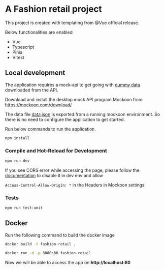 # A Fashion retail project

This project is created with templating from @Vue official release.

Below functionalities are enabled

  - Vue
  - Typescript
  - Pinia
  - Vitest

## Local development

The application requires a mock-api to get going with [dummy data](./mockoon/data.json) downloaded from the API.

Download and install the desktop mock API program Mockoon from https://mockoon.com/download/

The data file [data.json](./mockoon/data.json) is exported from a running mockoon environment. So there is no need to configure the application to get started.

Run below commands to run the application.

```sh
npm install
```

### Compile and Hot-Reload for Development

```sh
npm run dev
```

If you see CORS error while accessing the page, please follow the [documentation](https://mockoon.com/docs/latest/server-configuration/cors/) to disable it in dev env and allow

`Access-Control-Allow-Origin: *` in the Headers in Mockoon settings

### Tests

```sh
npm run test:unit
```

## Docker

Run the following command to build the docker image

```sh
docker build -t fashion-retail .
```

```sh
docker run -d -p 8080:80 fashion-retail
```

Now we will be able to access the app on **http://localhost:80**
